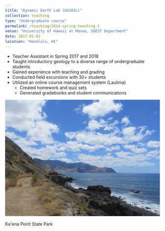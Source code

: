 ```yaml
---
title: "Dynamic Earth Lab (GG101L)"
collection: teaching
type: "Undergraduate course"
permalink: /teaching/2014-spring-teaching-1
venue: "University of Hawaii at Manoa, SOEST Department"
date: 2017-01-01
location: "Honolulu, HI"
---
```


* Teacher Assistant in Spring 2017 and 2018
* Taught introductory geology to a diverse range of undergraduate students
* Gained experience with teaching and grading 
* Conducted field excursions with 30+ students
* Utilized an online course management system (Laulima)
  * Created homework and quiz sets
  * Generated gradebooks and student communications

![Kaena Point](/images/KaenaPoint.jpg)

Ka'ena Point State Park
